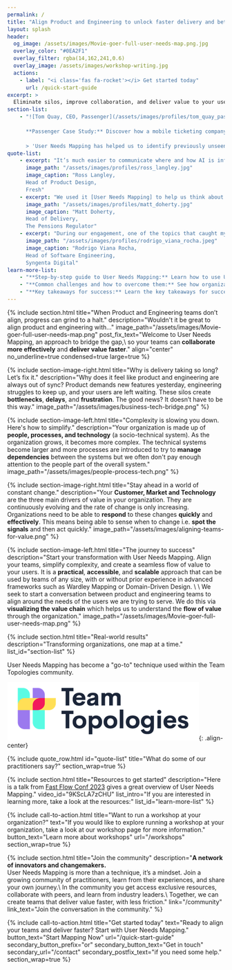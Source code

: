 ```yaml
---
permalink: /
title: "Align Product and Engineering to unlock faster delivery and better results."
layout: splash
header: 
  og_image: /assets/images/Movie-goer-full-user-needs-map.png.jpg
  overlay_color: "#0EA2F1"
  overlay_filter: rgba(14,162,241,0.6)
  overlay_image: /assets/images/workshop-writing.jpg
  actions: 
    - label: "<i class='fas fa-rocket'></i> Get started today"
      url: /quick-start-guide
excerpt: > 
  Eliminate silos, improve collaboration, and deliver value to your users faster.
section-list:
    - "![Tom Quay, CEO, Passenger](/assets/images/profiles/tom_quay_passenger.jpeg){: .align-right .author-avatar }
  
      **Passenger Case Study:** Discover how a mobile ticketing company used User Needs Mapping to disccover value streams and align their teams for optimal delivery. [Read the story.](/articles/2025-01-02-unm04-case-study-passenger/)  
    
      > 'User Needs Mapping has helped us to identify previously unseen ways of organizing our teams and was a valuable part of applying Team Topologies at Passenger' Tom Quay, CEO, Passenger"
quote-list:
    - excerpt: "It’s much easier to communicate where and how AI is influencing a user or customer need with UNM than customer journey maps or service blueprints."  
      image_path: "/assets/images/profiles/ross_langley.jpg"
      image_caption: "Ross Langley,  
      Head of Product Design,  
      Fresh"
    - excerpt: "We used it [User Needs Mapping] to help us think about the service and platforms we needed to support Developers to do their work."  
      image_path: "/assets/images/profiles/matt_doherty.jpg"
      image_caption: "Matt Doherty,  
      Head of Delivery,  
      The Pensions Regulator"
    - excerpt: "During our engagement, one of the topics that caught my attention the most was User Needs Mapping, which helped us reconsider how internal services are provided"
      image_path: "/assets/images/profiles/rodrigo_viana_rocha.jpeg"
      image_caption: "Rodrigo Viana Rocha,  
      Head of Software Engineering,  
      Syngenta Digital"
learn-more-list:
    - "**Step-by-step guide to User Needs Mapping:** Learn how to use User Needs Mapping to align your teams around the needs of your users. [Read the guide.](/docs/introduction-to-user-needs-mapping/)"
    - "**Common challenges and how to overcome them:** See how organizations have overcome common challenges with User Needs Mapping. [Read the article.](/docs/challenges/)"
    - "**Key takeaways for success:** Learn the key takeaways for success with User Needs Mapping. [Read the article.](/articles/2025-01-02-unm07-key-takeaways-user-needs-mapping/)"
---
```


{% include section.html
    title="When Product and Engineering teams don’t align, progress can grind to a halt."
    description="Wouldn't it be great to align product and engineering with..."
    image_path="/assets/images/Movie-goer-full-user-needs-map.png"
    post_fix_text="Welcome to User Needs Mapping, an approach to bridge the gap,\\
    so your teams can **collaborate more effectively** and **deliver value faster**."
    align="center"
    no_underline=true
    condensed=true
    large=true
%}

{% include section-image-right.html
    title="Why is delivery taking so long? Let’s fix it."
    description="Why does it feel like product and engineering are always out of sync? Product demands new features yesterday, engineering struggles to keep up, and your users are left waiting. These silos create **bottlenecks**, **delays**, and **frustration**. The good news? It doesn’t have to be this way."
    image_path="/assets/images/business-tech-bridge.png"
%}

{% include section-image-left.html
    title="Complexity is slowing you down. Here's how to simplify."
    description="Your organization is made up of **people, processes, and technology** (a socio-technical system). As the organization grows, it becomes more complex. The technical systems become larger and more processes are introduced to try to **manage dependencies** between the systems but we often don't pay enough attention to the people part of the overall system."
    image_path="/assets/images/people-process-tech.png"
%}

{% include section-image-right.html
    title="Stay ahead in a world of constant change."
    description="Your **Customer, Market and Technology** are the three main drivers of value in your organization. They are continuously evolving and the rate of change is only increasing. Organizations need to be able to **respond** to these changes **quickly** and **effectively**. This means being able to sense when to change i.e. **spot the signals** and then act quickly."
    image_path="/assets/images/aligning-teams-for-value.png"
%}

{% include section-image-left.html
    title="The journey to success"
    description="Start your transformation with User Needs Mapping. Align your teams, simplify complexity, and create a seamless flow of value to your users. It is a **practical**, **accessible**, and **scalable** approach that can be used by teams of any size, with or without prior experience in advanced frameworks such as Wardley Mapping or Domain-Driven Design.
    \\
    \\
    We seek to start a conversation between product and engineering teams to align around the needs of the users we are trying to serve. We do this via **visualizing the value chain** which helps us to understand the **flow of value** through the organization."
    image_path="/assets/images/Movie-goer-full-user-needs-map.png"
%}

{% include section.html
    title="Real-world results"
    description="Transforming organizations, one map at a time."
    list_id="section-list"
%}

User Needs Mapping has become a "go-to" technique used within the Team Topologies community.

[![Team Topologies](/assets/images/teamtopologies/team_topologies_logo.png)](https://teamtopologies.com/unm){: .align-center}

{% include quote_row.html id="quote-list" title="What do some of our practitioners say?" section_wrap=true %}

{% include section.html
    title="Resources to get started"
    description="Here is a talk from [Fast Flow Conf 2023](https://fastflowconf.com/) gives a great overview of User Needs Mapping."
    video_id="9KScLA7zCHU"
    list_intro="If you are interested in learning more, take a look at the resources:"
    list_id="learn-more-list"
%}

{% include call-to-action.html
    title="Want to run a workshop at your organization?"
    text="If you would like to explore running a workshop at your organization, take a look at our workshop page for more information."
    button_text="Learn more about workshops"
    url="/workshops"
    section_wrap=true
  %}

{% include section.html
    title="Join the community"
    description="**A network of innovators and changemakers.**  
    User Needs Mapping is more than a technique, it’s a mindset. Join a growing community of practitioners, learn from their experiences, and share your own journey.\\
    In the community you get access exclusive resources, collaborate with peers, and learn from industry leaders.\\
    Together, we can create teams that deliver value faster, with less friction."
    link="/community"
    link_text="Join the conversation in the community."
%}

{% include call-to-action.html
    title="Get started today"
    text="Ready to align your teams and deliver faster? Start with User Needs Mapping."
    button_text="Start Mapping Now"
    url="/quick-start-guide"
    secondary_button_prefix="or"
    secondary_button_text="Get in touch"
    secondary_url="/contact"
    secondary_postfix_text="if you need some help."
    section_wrap=true
  %}

